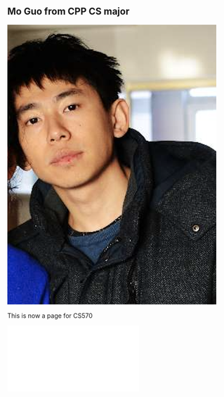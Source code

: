 ## Mo Guo from CPP CS major

![Image](profile.png)

This is now a page for CS570

![Resume](/Resume.pdf)
